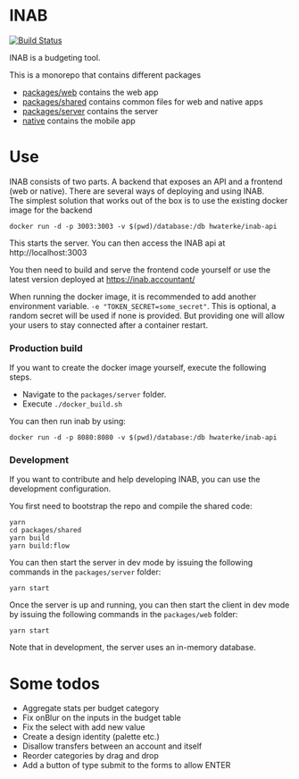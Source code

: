 # INAB

[![Build Status](https://travis-ci.org/hwaterke/inab.svg?branch=develop)](https://travis-ci.org/hwaterke/inab)

INAB is a budgeting tool.

This is a monorepo that contains different packages

- [packages/web](packages/web) contains the web app
- [packages/shared](packages/shared) contains common files for web and native apps
- [packages/server](packages/server) contains the server
- [native](packages/native) contains the mobile app

# Use

INAB consists of two parts. A backend that exposes an API and a frontend (web or native).
There are several ways of deploying and using INAB.  
The simplest solution that works out of the box is to use the existing docker image for the backend

```
docker run -d -p 3003:3003 -v $(pwd)/database:/db hwaterke/inab-api
```

This starts the server.
You can then access the INAB api at http://localhost:3003

You then need to build and serve the frontend code yourself or use the latest version deployed at https://inab.accountant/

When running the docker image, it is recommended to add another environment variable.
`-e "TOKEN_SECRET=some_secret"`.
This is optional, a random secret will be used if none is provided.
But providing one will allow your users to stay connected after a container restart.

### Production build

If you want to create the docker image yourself, execute the following steps.

- Navigate to the `packages/server` folder.
- Execute `./docker_build.sh`

You can then run inab by using:

```
docker run -d -p 8080:8080 -v $(pwd)/database:/db hwaterke/inab-api
```

### Development

If you want to contribute and help developing INAB, you can use the development configuration.

You first need to bootstrap the repo and compile the shared code:

```
yarn
cd packages/shared
yarn build
yarn build:flow
```

You can then start the server in dev mode by issuing the following commands in the `packages/server` folder:

```
yarn start
```

Once the server is up and running, you can then start the client in dev mode by issuing the following commands in the `packages/web` folder:

```
yarn start
```

Note that in development, the server uses an in-memory database.

# Some todos

- Aggregate stats per budget category
- Fix onBlur on the inputs in the budget table
- Fix the select with add new value
- Create a design identity (palette etc.)
- Disallow transfers between an account and itself
- Reorder categories by drag and drop
- Add a button of type submit to the forms to allow ENTER
